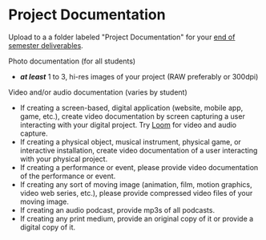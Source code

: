 # Project Documentation

Upload to a a folder labeled "Project Documentation" for your [end of semester deliverables](./).

Photo documentation \(for all students\)

* _**at least**_ 1 to 3, hi-res images of your project \(RAW preferably or 300dpi\)

Video and/or audio documentation \(varies by student\)

* If creating a screen-based, digital application \(website, mobile app, game, etc.\), create video documentation by screen capturing a user interacting with your digital project. Try [Loom](https://www.loom.com/) for video and audio capture.
* If creating a physical object, musical instrument, physical game, or interactive installation, create video documentation of a user interacting with your physical project.
* If creating a performance or event, please provide video documentation of the performance or event.
* If creating any sort of moving image \(animation, film, motion graphics, video web series, etc.\), please provide compressed video files of your moving image.
* If creating an audio podcast, provide mp3s of all podcasts.
* If creating any print medium, provide an original copy of it or provide a digital copy of it.

